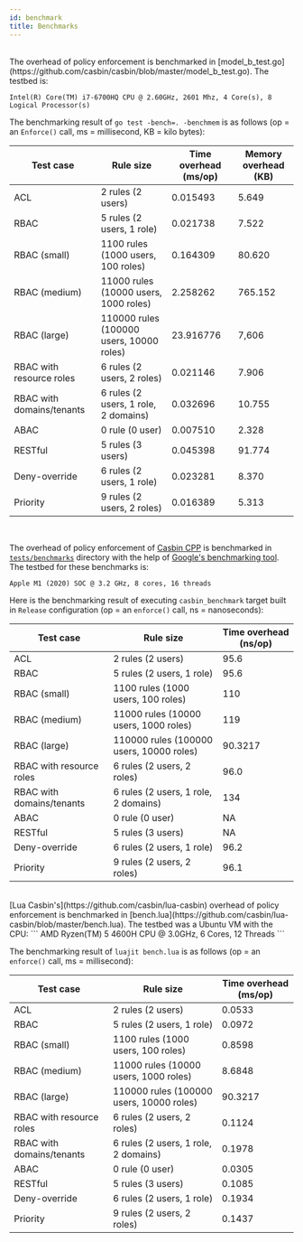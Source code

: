 ```yaml
---
id: benchmark
title: Benchmarks
---
```


<!--DOCUSAURUS_CODE_TABS-->

<!--Go-->

<br/>
The overhead of policy enforcement is benchmarked in [model_b_test.go](https://github.com/casbin/casbin/blob/master/model_b_test.go). The testbed is:

```
Intel(R) Core(TM) i7-6700HQ CPU @ 2.60GHz, 2601 Mhz, 4 Core(s), 8 Logical Processor(s)
```

The benchmarking result of ``go test -bench=. -benchmem`` is as follows (op = an ``Enforce()`` call, ms = millisecond, KB = kilo bytes):

Test case | Rule size | Time overhead (ms/op) | Memory overhead (KB)
----|------|------|----
ACL | 2 rules (2 users) | 0.015493 | 5.649
RBAC | 5 rules (2 users, 1 role) | 0.021738 | 7.522
RBAC (small) | 1100 rules (1000 users, 100 roles) | 0.164309 | 80.620
RBAC (medium) | 11000 rules (10000 users, 1000 roles) | 2.258262 | 765.152
RBAC (large) | 110000 rules (100000 users, 10000 roles) | 23.916776 | 7,606
RBAC with resource roles | 6 rules (2 users, 2 roles) | 0.021146 | 7.906
RBAC with domains/tenants | 6 rules (2 users, 1 role, 2 domains) | 0.032696 | 10.755
ABAC | 0 rule (0 user) | 0.007510 | 2.328
RESTful | 5 rules (3 users) | 0.045398 | 91.774
Deny-override | 6 rules (2 users, 1 role) | 0.023281 | 8.370
Priority | 9 rules (2 users, 2 roles) | 0.016389 | 5.313

<!--CPP-->

<br/>

The overhead of policy enforcement of [Casbin CPP](https://github.com/casbin/casbin-cpp) is benchmarked in 
[`tests/benchmarks`](https://github.com/casbin/casbin-cpp/tree/master/tests/benchmarks) directory with the help of 
[Google's benchmarking tool](https://github.com/google/benchmark). The testbed for these benchmarks is:
```
Apple M1 (2020) SOC @ 3.2 GHz, 8 cores, 16 threads
```

Here is the benchmarking result of executing `casbin_benchmark` target built in `Release` configuration (op = an `enforce()` call, ns = nanoseconds):

Test case | Rule size | Time overhead (ns/op)
----|------|------
ACL | 2 rules (2 users) | 95.6
RBAC | 5 rules (2 users, 1 role) | 95.6
RBAC (small) | 1100 rules (1000 users, 100 roles) | 110
RBAC (medium) | 11000 rules (10000 users, 1000 roles) | 119
RBAC (large) | 110000 rules (100000 users, 10000 roles) | 90.3217
RBAC with resource roles | 6 rules (2 users, 2 roles) | 96.0
RBAC with domains/tenants | 6 rules (2 users, 1 role, 2 domains) | 134
ABAC | 0 rule (0 user) | NA
RESTful | 5 rules (3 users) | NA
Deny-override | 6 rules (2 users, 1 role) | 96.2
Priority | 9 rules (2 users, 2 roles) | 96.1

<!--Lua (JIT)-->

<br/>
[Lua Casbin's](https://github.com/casbin/lua-casbin) overhead of policy enforcement is benchmarked in [bench.lua](https://github.com/casbin/lua-casbin/blob/master/bench.lua). The testbed was a Ubuntu VM with the CPU:
```
AMD Ryzen(TM) 5 4600H CPU @ 3.0GHz, 6 Cores, 12 Threads
```

The benchmarking result of ``luajit bench.lua`` is as follows (op = an ``enforce()`` call, ms = millisecond):

Test case | Rule size | Time overhead (ms/op)
----|------|------
ACL | 2 rules (2 users) | 0.0533
RBAC | 5 rules (2 users, 1 role) | 0.0972
RBAC (small) | 1100 rules (1000 users, 100 roles) | 0.8598
RBAC (medium) | 11000 rules (10000 users, 1000 roles) | 8.6848
RBAC (large) | 110000 rules (100000 users, 10000 roles) | 90.3217
RBAC with resource roles | 6 rules (2 users, 2 roles) | 0.1124
RBAC with domains/tenants | 6 rules (2 users, 1 role, 2 domains) | 0.1978
ABAC | 0 rule (0 user) | 0.0305
RESTful | 5 rules (3 users) | 0.1085
Deny-override | 6 rules (2 users, 1 role) | 0.1934
Priority | 9 rules (2 users, 2 roles) | 0.1437

<!--END_DOCUSAURUS_CODE_TABS-->
